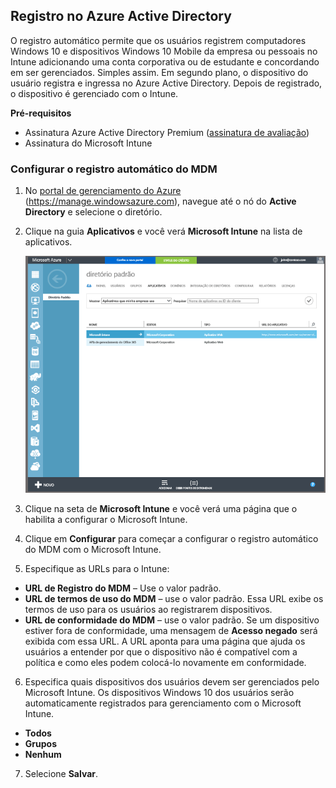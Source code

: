 ## Registro no Azure Active Directory

O registro automático permite que os usuários registrem computadores Windows 10 e dispositivos Windows 10 Mobile da empresa ou pessoais no Intune adicionando uma conta corporativa ou de estudante e concordando em ser gerenciados. Simples assim. Em segundo plano, o dispositivo do usuário registra e ingressa no Azure Active Directory. Depois de registrado, o dispositivo é gerenciado com o Intune.

**Pré-requisitos**
- Assinatura Azure Active Directory Premium ([assinatura de avaliação](http://go.microsoft.com/fwlink/?LinkID=816845))
- Assinatura do Microsoft Intune


### Configurar o registro automático do MDM

1. No [portal de gerenciamento do Azure](https://manage.windowsazure.com) (https://manage.windowsazure.com), navegue até o nó do **Active Directory** e selecione o diretório.

2. Clique na guia **Aplicativos** e você verá **Microsoft Intune** na lista de aplicativos.

    ![Aplicativos do Azure AD com o Microsoft Intune](../media/aad-intune-app.png)

3. Clique na seta de **Microsoft Intune** e você verá uma página que o habilita a configurar o Microsoft Intune.

4. Clique em **Configurar** para começar a configurar o registro automático do MDM com o Microsoft Intune.

5. Especifique as URLs para o Intune:

  - **URL de Registro do MDM** – Use o valor padrão.
  - **URL de termos de uso do MDM** – use o valor padrão. Essa URL exibe os termos de uso para os usuários ao registrarem dispositivos.
  - **URL de conformidade do MDM** – use o valor padrão. Se um dispositivo estiver fora de conformidade, uma mensagem de **Acesso negado** será exibida com essa URL. A URL aponta para uma página que ajuda os usuários a entender por que o dispositivo não é compatível com a política e como eles podem colocá-lo novamente em conformidade.

6.  Especifica quais dispositivos dos usuários devem ser gerenciados pelo Microsoft Intune. Os dispositivos Windows 10 dos usuários serão automaticamente registrados para gerenciamento com o Microsoft Intune.

  - **Todos**
  - **Grupos**
  - **Nenhum**

7. Selecione **Salvar**.


<!--HONumber=Oct16_HO2-->



